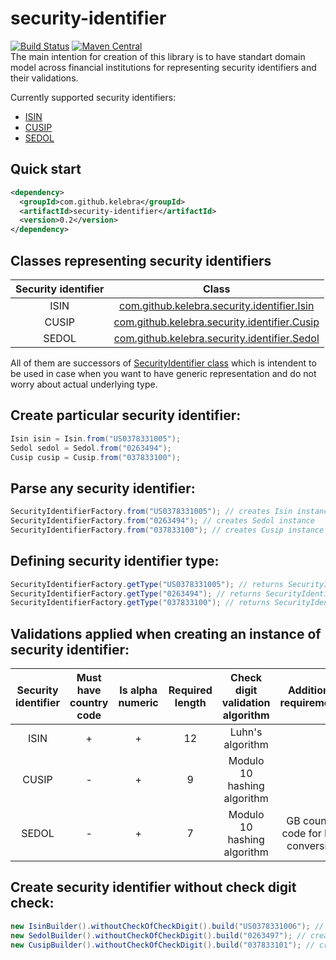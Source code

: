 # security-identifier
[![Build Status](https://travis-ci.org/kelebra/security-identifier.svg?branch=master)](https://travis-ci.org/kelebra/security-identifier) [![Maven Central](https://maven-badges.herokuapp.com/maven-central/com.github.kelebra/security-identifier/badge.svg)](https://maven-badges.herokuapp.com/maven-central/com.github.kelebra/security-identifier)<br/>
The main intention for creation of this library is to have standart domain model across financial institutions for representing security identifiers and their validations.

Currently supported security identifiers:
- [ISIN](https://en.wikipedia.org/wiki/International_Securities_Identification_Number)
- [CUSIP](https://en.wikipedia.org/wiki/CUSIP)
- [SEDOL](https://en.wikipedia.org/wiki/SEDOL)

## Quick start
```xml
<dependency>
  <groupId>com.github.kelebra</groupId>
  <artifactId>security-identifier</artifactId>
  <version>0.2</version>
</dependency>
```
## Classes representing security identifiers
| Security identifier | Class                                                                                                                                                                    |
|:-------------------:|:------------------------------------------------------------------------------------------------------------------------------------------------------------------------:|
| ISIN                |[com.github.kelebra.security.identifier.Isin](https://github.com/kelebra/security-identifier/blob/master/src/main/java/com/github/kelebra/security/identifier/Isin.java)  |
| CUSIP               |[com.github.kelebra.security.identifier.Cusip](https://github.com/kelebra/security-identifier/blob/master/src/main/java/com/github/kelebra/security/identifier/Cusip.java)|
| SEDOL               |[com.github.kelebra.security.identifier.Sedol](https://github.com/kelebra/security-identifier/blob/master/src/main/java/com/github/kelebra/security/identifier/Sedol.java)|

All of them are successors of [SecurityIdentifier class](https://github.com/kelebra/security-identifier/blob/master/src/main/java/com/github/kelebra/security/identifier/generic/SecurityIdentifier.java) which is intendent to be used in case when you want to have generic representation and do not worry about actual underlying type.

## Create particular security identifier:
```java
Isin isin = Isin.from("US0378331005");
Sedol sedol = Sedol.from("0263494");
Cusip cusip = Cusip.from("037833100");
```
## Parse any security identifier:
```java
SecurityIdentifierFactory.from("US0378331005"); // creates Isin instance
SecurityIdentifierFactory.from("0263494"); // creates Sedol instance
SecurityIdentifierFactory.from("037833100"); // creates Cusip instance
```
## Defining security identifier type:
```java
SecurityIdentifierFactory.getType("US0378331005"); // returns SecurityIdentifierType.ISIN
SecurityIdentifierFactory.getType("0263494"); // returns SecurityIdentifierType.SEDOL
SecurityIdentifierFactory.getType("037833100"); // returns SecurityIdentifierType.CUSIP
```
## Validations applied when creating an instance of security identifier:
| Security identifier | Must have country code | Is alpha numeric | Required length | Check digit validation algorithm | Additional requirements           |
|:-------------------:|:----------------------:|:----------------:|:---------------:|:--------------------------------:|:---------------------------------:|
|ISIN                 | +                      | +                | 12              | Luhn's algorithm                 |                                   |
|CUSIP                | -                      | +                | 9               | Modulo 10 hashing algorithm      |                                   |
|SEDOL                | -                      | +                | 7               | Modulo 10 hashing algorithm      |GB country code for ISIN conversion|
## Create security identifier without check digit check:
```java
new IsinBuilder().withoutCheckOfCheckDigit().build("US0378331006"); // creates Isin instance
new SedolBuilder().withoutCheckOfCheckDigit().build("0263497"); // creates Sedol instance
new CusipBuilder().withoutCheckOfCheckDigit().build("037833101"); // creates Cusip instance
```
